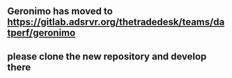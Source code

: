 ## Geronimo has moved to https://gitlab.adsrvr.org/thetradedesk/teams/datperf/geronimo
## please clone the new repository and develop there

